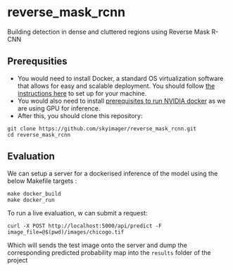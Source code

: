# reverse_mask_rcnn
Building detection in dense and cluttered regions using Reverse Mask R-CNN

## Prerequsities
- You would need to install Docker, a standard OS virtualization software that allows for easy and scalable deployment. You should follow [the instructions here](https://docs.docker.com/install/) to set up for your machine. 
- You would also need to install [prerequisites to run NVIDIA docker](https://github.com/NVIDIA/nvidia-docker) as we are using GPU for inference.
- After this, you should clone this repository:
```
git clone https://github.com/skyimager/reverse_mask_rcnn.git
cd reverse_mask_rcnn
```

## Evaluation
We can setup a server for a dockerised inference of the model using the below Makefile targets :

```
make docker_build
make docker_run
```

To run a live evaluation, w can submit a request:
```
curl -X POST http://localhost:5000/api/predict -F image_file=@$(pwd)/images/chicogo.tif
```

Which will sends the test image onto the server and dump the corresponding predicted probability map into the `results` folder of the project

